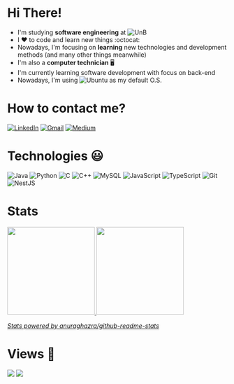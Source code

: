 # Hi There!

- I'm studying **software engineering** at ![UnB](https://img.shields.io/badge/UnB-F4FFFE?style=for-the-badge&logo=data%3Aimage%2Fpng%3Bbase64%2CiVBORw0KGgoAAAANSUhEUgAAAGQAAAAyCAYAAACqNX6%2BAAAAAXNSR0IArs4c6QAAAARnQU1BAACxjwv8YQUAAAAJcEhZcwAAEnQAABJ0Ad5mH3gAAAAGYktHRAD%2FAP8A%2F6C9p5MAAAgMSURBVHhe7ZoLbFRVHsa%2Fmb6mpS9a0IJQtTwiYqtsqRgfKEZ5GR%2BANoKJicYHWAhZE3ddS7e8XGFVIrUiVYyigqYJVBQtIC6uqIXFBYrK7rICKxSowMx0ptPpTKed7v87c6%2BMyKPQaXsr95fczPTcMzPn%2F333nP951JI%2B8k%2Bt6KZ4vH48dPcIvDorX%2F09bX453lyzFYkJcerv7ohVezUxCNbmlqD21qSroRfWBFsM6qXrm3Qt9Q1%2BJNhiYT28cR5G5Q2E%2FagLwdZum066LdSc2t967SAc3jg3lEPWLZmGFYsehvOnOvibmlVFk46HWlPzlaJ95ZKpquznpD5lXC68u0qQkmSDw%2BVFq9lbOgxqS41Tk%2BLRKJpPFu11rHetekZ7C8THxaBmw1wU3H8THIcdaAmaCT%2FSUFNqO100PrhhDmyiuc6d4oX1o%2B%2FWI%2FaF2%2BD2N2jFwMtPT8K2NYWoczfC29iklZq0lwbRss7txbYPC1EiGutQ%2BxjxYK14YUV8MgIBH1Lm5GLpzg%2B1KsDwoZlorV6MnMF9YT%2FuNoewdkDtqOHVomVrdQmGX5mp3YHSnNo3iwf0IpRDoqTbpGRgmnSZ3OWPqyKdLe8%2BiRJZCbObBZpbtFKTtkLNqN3LRflKy3Bylz%2BmNKf2ygPhxErdYgGSemP7wZ2wzM3Dt8f2aTeAGZNH4ug%2FXoRV6rjqG7VSk7NBraxWi9Ju%2Bv0jtVIobanx9oPVSnOlvcavt05iE%2BSKR86isZj5WalWCPROS4TzywW4b8ww2I84EQyaQ9jpoDbUKF%2B0cm5eoLTToabUlhorrU%2Fi14YQaxSQ2hclm99Aesldv8gfK597EOvfmgmn3Q2fP6CVmuhQE2pDjVaIVjrUkFpSU2qrND4FpzaEsBslpMLhscNadBVW7flCuwGMvv4KtO5%2BBf0zesLu9JgJX1CJW7TI7NNTaUONdKgdNaSW1DR8iDqZ0xuiEx0r41wv3CvJfkz5U1phiH998AyKnxgPxyEHmi%2FghM%2FYqcFs0WJ3xYl1HaFm1I4aKi3PwtkNIRapJjOBDf%2F5HJbnbkRN%2FTHtBjB76lj88PdnEWgJwuVpvKB6C2NlzIx9r2hQLFroUCNqRc3ULIoatoG21dKJY3KyoP9fbsCzVe%2BGyoQB%2FXqhYcvzmDJ%2BOBxHLozeonqFTGcfkJgZe5ZooDNftKFG1CqkWds5N0NIVLRKSrMq%2F4qssilaYYjl8x5A9SfF8uTgN7sfxphUbPJ%2BV2Ux3pKYw8kqm4wi0UYlbmp1jpy7IYRJKTEd%2B4%2Fvh%2BXP2ajYs1m7AeQM6gvX1wtR%2BOho6S1ONPp%2BO1svXomFMTE211cLkS2x6qwWDSxF2aLJ%2F5Q2Z0rcZ%2BL8DNGJsQE90jDx7ceR93Zo%2B1hnXsF4%2BHeX4trsS9WcvCnQfbf12XbGMEJi8csMirGFw9gnMf7EtJAm7aB9hhAmq%2BSL8c0BWeHL1K5s50faDVn3xERj07IZqF47C%2BmpPdR%2BTnfafmFb2eZe0vbqtUUqltiYE%2BuHpRIrewVjR%2FJFIS3aSfu%2FQYcrT%2BmqU1cXIk0WQD%2B6arUbMowNvgT7JbdUvlagtviVMQHjGsO2sY1s67rXC7BP2s5NVh3GllZyJ6ZJrKpXMPYIETlDCJ8QMcXZ4MBlC2%2FG2PI%2FaDdCjL1hCGr%2FNh8flz2B1OR42I%2B54GsKGCL5sw1sC9vEtn0ibWRbx1w%2FRKsRgjExNmeDU8sVkZUwst%2Bmo3aP%2B2C9rFAthUNQ8Oli7UaI8TdeiR%2FXzUbV%2B08he2AflSjrG3xo6YL%2FgOFv8rfZhuyBfVWb2LZx0sZwCj59ScXCmBibvjsbaTrGEMJZBruy5JclMi%2FnWPvHz8u0myGuy7kMVe88Cfs3i9QppdfPJ9QNt8enzps7oufwO%2Fnd%2FA32Bv4mT%2B%2FYhqp3fq%2FaFA7bzLYvqVqhYlExnecMqi1YsPCWzhkvWuXp56lkwI%2BCkY%2Bg9PaZ2o1f8v3eWpRv2IHKL3dj2w7tCCA6CtYoK6KsVrWdrS4RhSdwj0y8Dq8XT1bVHp3zHpat3oIe8bHqvzm468qLx6ZB9j5tQpE3LEv1gPzR12DoAHnaT8F06dWvfLFMZk1xsrjrEfGh6XR0niE6NKbJC%2Fg8uGPYPVh82wwM4CLqNBx11OP7H2qx58Ax1NQ6ccReD3udBy55wnnEfPeo7J%2B3LOYsXYc1m75VOSAl0Sazo0RkpCehX0ZPDM7sjaEDM3BRWpKqeyr21h3CzI2l%2BHjHB4BN6qne0DlG6HS%2BITocjnhs6XMjpXcWnh4xBdN%2FNwGJEZyxtAVPUyNKt1dgwdaVcPFQzpYcWkt04LB0JrrOkHBaZNEYaFRDmi2tP%2FKvGIVxWSNwU78cXMJd0ghyqP44NtfsQuW%2BrSj%2F9yb4HAdDQ1KMPAjnsdURaYxhSDg0p6VJxvuAvMoVbEZsz34YLEZlyuKrj0w1020pSI5LQJQMJ8MuHoQxl%2Bepj67fvw07fvovWmRYdPu9sPtcOOKx44D7KPaI8E3OGpnGiOicIUXLFRVrCBPCMZ4hJ8OhjXknKAlZvcoFuVguuWhC7iSsnjBPVZ1YUYSKf66SsT9BG3Jk%2FJeJgMoDPKHjaxcNRW2lczPW%2BUABKSYPdzi2S89QW9pMunIlhO0dqfdauarDuizjZ5UhxjaDGN%2BQCwzTEINhGmIwTEMMhmmIwTANMRimIQbDNMRgmIYYDNMQg2EaYjBMQwyGaYjBMA0xGKYhBsM0xGCYhhgK4P%2BgbU4mlcATAgAAAABJRU5ErkJggg%3D%3D&link=unb.br)
- I :heart: to code and learn new things :octocat:
- Nowadays, I'm focusing on **learning** new technologies and development methods (and many other things meanwhile)
- I'm also a **computer technician** :desktop_computer:
- I'm currently learning software development with focus on back-end
- Nowadays, I'm using ![Ubuntu](https://img.shields.io/badge/Ubuntu-E95420?style=for-the-badge&logo=ubuntu&logoColor=white) as my default O.S.

# How to contact me?

[![LinkedIn](https://img.shields.io/badge/linkedin-%230077B5.svg?style=for-the-badge&logo=linkedin&logoColor=white)](https://www.linkedin.com/in/marianogab/)
[![Gmail](https://img.shields.io/badge/Gmail-D14836?style=for-the-badge&logo=gmail&logoColor=white)](mailto:mariano.gabriel.work@gmail.com)
[![Medium](https://img.shields.io/badge/Medium-12100E?style=for-the-badge&logo=medium&logoColor=white)](https://medium.com/@mariano.gabriel2q)

# Technologies :smiley:

![Java](https://img.shields.io/badge/java-%23ED8B00.svg?style=for-the-badge&logo=java&logoColor=white)
![Python](https://img.shields.io/badge/python-3670A0?style=for-the-badge&logo=python&logoColor=ffdd54)
![C](https://img.shields.io/badge/c-%2300599C.svg?style=for-the-badge&logo=c&logoColor=white)
![C++](https://img.shields.io/badge/c++-%2300599C.svg?style=for-the-badge&logo=c%2B%2B&logoColor=white)
![MySQL](https://img.shields.io/badge/mysql-%2300f.svg?style=for-the-badge&logo=mysql&logoColor=white)
![JavaScript](https://img.shields.io/badge/-JavaScript-yellow?logoColor=black&style=for-the-badge&logo=JavaScript)
![TypeScript](https://img.shields.io/badge/-TypeScript-blue?logoColor=white&style=for-the-badge&logo=TypeScript)
![Git](https://img.shields.io/badge/git-%23F05033.svg?style=for-the-badge&logo=git&logoColor=white)
![NestJS](https://img.shields.io/badge/nestjs-%23E0234E.svg?style=for-the-badge&logo=nestjs&logoColor=white)

# Stats

<div align="left">
  <a href="https://github.com/gabrielm2q">
  <img height="200em" src="https://github-readme-stats.vercel.app/api?username=gabrielm2q&show_icons=true&theme=midnight-purple&border_color=7f3ace"/>
  <img height="200em" src="https://github-readme-stats.vercel.app/api/top-langs/?username=gabrielm2q&theme=midnight-purple&border_color=7f3ace&hide=HTML"/>
</div>
  
[*Stats powered by anuraghazra/github-readme-stats*](https://github.com/anuraghazra/github-readme-stats)

# Views :eyes:

![](https://komarev.com/ghpvc/?username=gabrielm2q&label=PROFILE+VIEWS&style=flat&color=7f3ace)
![](https://img.shields.io/github/followers/gabrielm2q?style=social)
